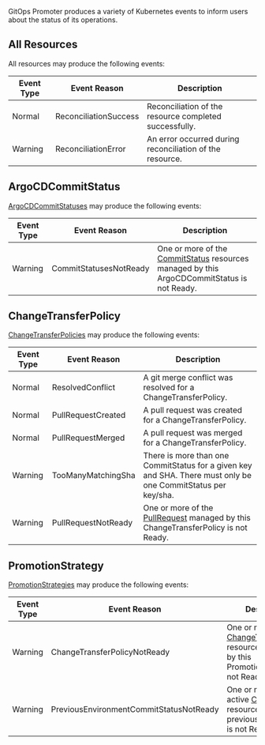 GitOps Promoter produces a variety of Kubernetes events to inform users about the status of its operations.

## All Resources

All resources may produce the following events:

| Event Type | Event Reason          | Description                                              |
|------------|-----------------------|----------------------------------------------------------|
| Normal     | ReconciliationSuccess | Reconciliation of the resource completed successfully.   |
| Warning    | ReconciliationError   | An error occurred during reconciliation of the resource. |

## ArgoCDCommitStatus

[ArgoCDCommitStatuses](../crd-specs.md#argocdcommitstatus) may produce the following events:

| Event Type | Event Reason           | Description                                                                                                                |
|------------|------------------------|----------------------------------------------------------------------------------------------------------------------------|
| Warning    | CommitStatusesNotReady | One or more of the [CommitStatus](../crd-specs.md#commitstatus) resources managed by this ArgoCDCommitStatus is not Ready. |


## ChangeTransferPolicy

[ChangeTransferPolicies](../crd-specs.md#changetransferpolicy) may produce the following events:

| Event Type | Event Reason        | Description                                                                                                      |
|------------|---------------------|------------------------------------------------------------------------------------------------------------------|
| Normal     | ResolvedConflict    | A git merge conflict was resolved for a ChangeTransferPolicy.                                                    |
| Normal     | PullRequestCreated  | A pull request was created for a ChangeTransferPolicy.                                                           |
| Normal     | PullRequestMerged   | A pull request was merged for a ChangeTransferPolicy.                                                            |
| Warning    | TooManyMatchingSha  | There is more than one CommitStatus for a given key and SHA. There must only be one CommitStatus per key/sha.    |
| Warning    | PullRequestNotReady | One or more of the [PullRequest](../crd-specs.md#pullrequest) managed by this ChangeTransferPolicy is not Ready. |

## PromotionStrategy

[PromotionStrategies](../crd-specs.md#promotionstrategy) may produce the following events:

| Event Type | Event Reason                            | Description                                                                                                                               |
|------------|-----------------------------------------|-------------------------------------------------------------------------------------------------------------------------------------------|
| Warning    | ChangeTransferPolicyNotReady            | One or more of the [ChangeTransferPolicy](../crd-specs.md#changetransferpolicy) resources managed by this PromotionStrategy is not Ready. |
| Warning    | PreviousEnvironmentCommitStatusNotReady | One or more of the active [CommitStatus](../crd-specs.md#commitstatus) resources for the previous environment is not Ready.               |
